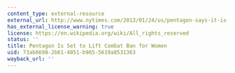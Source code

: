 ```yaml
---
content_type: external-resource
external_url: http://www.nytimes.com/2013/01/24/us/pentagon-says-it-is-lifting-ban-on-women-in-combat.html?pagewanted=all&_r=2
has_external_license_warning: true
license: https://en.wikipedia.org/wiki/All_rights_reserved
status: ''
title: Pentagon Is Set to Lift Combat Ban for Women
uid: 73ab6698-2b61-4851-b965-5619a8531363
wayback_url: ''
---
```

